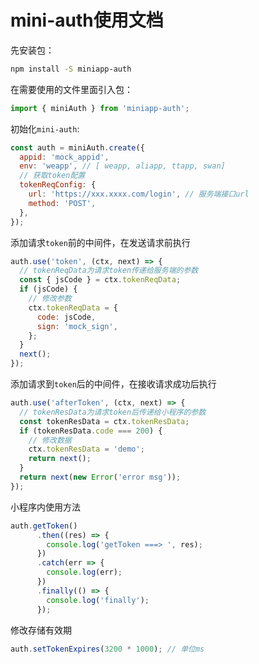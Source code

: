 # mini-auth使用文档

先安装包：

```bash
npm install -S miniapp-auth
```

在需要使用的文件里面引入包：

```javascript
import { miniAuth } from 'miniapp-auth';
```

初始化`mini-auth`:

```javascript
const auth = miniAuth.create({
  appid: 'mock_appid',
  env: 'weapp', // [ weapp, aliapp, ttapp, swan]
  // 获取token配置
  tokenReqConfig: {
    url: 'https://xxx.xxxx.com/login', // 服务端接口url
    method: 'POST',
  },
});
```

添加请求`token`前的中间件，在发送请求前执行

```javascript
auth.use('token', (ctx, next) => {
  // tokenReqData为请求token传递给服务端的参数
  const { jsCode } = ctx.tokenReqData;
  if (jsCode) {
    // 修改参数
    ctx.tokenReqData = {
      code: jsCode,
      sign: 'mock_sign',
    };
  }
  next();
});
```

添加请求到`token`后的中间件，在接收请求成功后执行

```javascript
auth.use('afterToken', (ctx, next) => {
  // tokenResData为请求token后传递给小程序的参数
  const tokenResData = ctx.tokenResData;
  if (tokenResData.code === 200) {
    // 修改数据
    ctx.tokenResData = 'demo';
    return next();
  }
  return next(new Error('error msg'));
});
```

小程序内使用方法

```javascript
auth.getToken()
      .then((res) => {
        console.log('getToken ===> ', res);
      })
      .catch(err => {
        console.log(err);
      })
      .finally(() => {
        console.log('finally');
      });
```

修改存储有效期

```javascript
auth.setTokenExpires(3200 * 1000); // 单位ms
```

